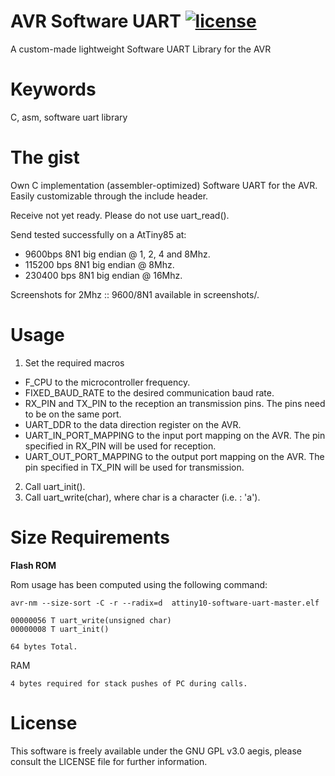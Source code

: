 # AVR Software UART [![license](https://img.shields.io/badge/license-GPLv3-brightgreen.svg)](LICENSE)
A custom-made lightweight Software UART Library for the AVR

# Keywords
C, asm, software uart library

# The gist
Own C implementation (assembler-optimized) Software UART for the AVR.
Easily customizable through the include header.

Receive not yet ready. Please do not use uart_read().

Send tested successfully on a AtTiny85 at:
  * 9600bps   8N1 big endian @ 1, 2, 4 and 8Mhz.
  * 115200 bps  8N1 big endian @ 8Mhz.
  * 230400 bps  8N1 big endian @ 16Mhz.

Screenshots for 2Mhz :: 9600/8N1 available
in screenshots/.

# Usage

1. Set the required macros
  * F_CPU to the microcontroller frequency.
  * FIXED_BAUD_RATE to the desired communication baud rate.
  * RX_PIN and TX_PIN to the reception an transmission pins. The pins need to be on the same port.
  * UART_DDR to the data direction register on the AVR.
  * UART_IN_PORT_MAPPING to the input port mapping on the AVR. The pin specified in RX_PIN will be used
for reception.
  * UART_OUT_PORT_MAPPING to the output port mapping on the AVR. The pin specified in TX_PIN will be used
for transmission.
2. Call uart_init().
3. Call uart_write(char), where char is a character (i.e. : 'a').

# Size Requirements

**Flash ROM**

Rom usage has been computed using the following command:

```avr-nm --size-sort -C -r --radix=d  attiny10-software-uart-master.elf ```    



```
00000056 T uart_write(unsigned char)
00000008 T uart_init()

64 bytes Total.
```

RAM
```
4 bytes required for stack pushes of PC during calls.
```

# License
This software is freely available under the GNU GPL v3.0 aegis, please consult the LICENSE file for further information.
